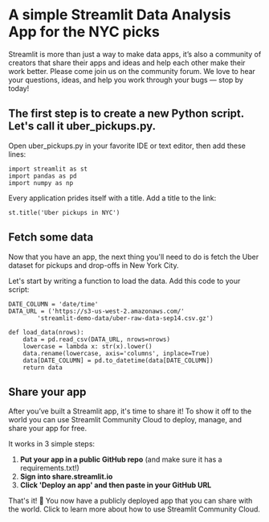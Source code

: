 # A simple Streamlit Data Analysis App for the NYC picks

Streamlit is more than just a way to make data apps, it’s also a community of creators that share their apps and ideas and help each other make their work better. Please come join us on the community forum. We love to hear your questions, ideas, and help you work through your bugs — stop by today!

## The first step is to create a new Python script. Let's call it uber_pickups.py.

Open uber_pickups.py in your favorite IDE or text editor, then add these lines:

    import streamlit as st
    import pandas as pd
    import numpy as np

Every application prides itself with a title. Add a title to the link:

    st.title('Uber pickups in NYC')

## Fetch some data
Now that you have an app, the next thing you'll need to do is fetch the Uber dataset for pickups and drop-offs in New York City.

Let's start by writing a function to load the data. Add this code to your script:

    DATE_COLUMN = 'date/time'
    DATA_URL = ('https://s3-us-west-2.amazonaws.com/'
            'streamlit-demo-data/uber-raw-data-sep14.csv.gz')

    def load_data(nrows):
        data = pd.read_csv(DATA_URL, nrows=nrows)
        lowercase = lambda x: str(x).lower()
        data.rename(lowercase, axis='columns', inplace=True)
        data[DATE_COLUMN] = pd.to_datetime(data[DATE_COLUMN])
        return data


## Share your app
After you’ve built a Streamlit app, it's time to share it! To show it off to the world you can use Streamlit Community Cloud to deploy, manage, and share your app for free.

It works in 3 simple steps:

1. **Put your app in a public GitHub repo** (and make sure it has a requirements.txt!)
2. **Sign into share.streamlit.io**
3. **Click 'Deploy an app' and then paste in your GitHub URL**

That's it! 🎈 You now have a publicly deployed app that you can share with the world. Click to learn more about how to use Streamlit Community Cloud.